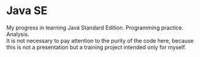 # Java SE
My progress in learning Java Standard Edition. Programming practice. Analysis. <br>
It is not necessary to pay attention to the purity of the code here, because this is not a presentation but a training project intended only for myself.
